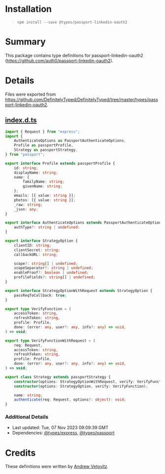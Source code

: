 # Installation
> `npm install --save @types/passport-linkedin-oauth2`

# Summary
This package contains type definitions for passport-linkedin-oauth2 (https://github.com/auth0/passport-linkedin-oauth2).

# Details
Files were exported from https://github.com/DefinitelyTyped/DefinitelyTyped/tree/master/types/passport-linkedin-oauth2.
## [index.d.ts](https://github.com/DefinitelyTyped/DefinitelyTyped/tree/master/types/passport-linkedin-oauth2/index.d.ts)
````ts
import { Request } from "express";
import {
    AuthenticateOptions as PassportAuthenticateOptions,
    Profile as passportProfile,
    Strategy as passportStrategy,
} from "passport";

export interface Profile extends passportProfile {
    id: string;
    displayName: string;
    name: {
        familyName: string;
        givenName: string;
    };
    emails: [{ value: string }];
    photos: [{ value: string }];
    _raw: string;
    _json: any;
}

export interface AuthenticateOptions extends PassportAuthenticateOptions {
    authType?: string | undefined;
}

export interface StrategyOption {
    clientID: string;
    clientSecret: string;
    callbackURL: string;

    scope?: string[] | undefined;
    scopeSeparator?: string | undefined;
    enableProof?: boolean | undefined;
    profileFields?: string[] | undefined;
}

export interface StrategyOptionWithRequest extends StrategyOption {
    passReqToCallback: true;
}

export type VerifyFunction = (
    accessToken: string,
    refreshToken: string,
    profile: Profile,
    done: (error: any, user?: any, info?: any) => void,
) => void;

export type VerifyFunctionWithRequest = (
    req: Request,
    accessToken: string,
    refreshToken: string,
    profile: Profile,
    done: (error: any, user?: any, info?: any) => void,
) => void;

export class Strategy extends passportStrategy {
    constructor(options: StrategyOptionWithRequest, verify: VerifyFunctionWithRequest);
    constructor(options: StrategyOption, verify: VerifyFunction);

    name: string;
    authenticate(req: Request, options?: object): void;
}

````

### Additional Details
 * Last updated: Tue, 07 Nov 2023 09:09:39 GMT
 * Dependencies: [@types/express](https://npmjs.com/package/@types/express), [@types/passport](https://npmjs.com/package/@types/passport)

# Credits
These definitions were written by [Andrew Vetovitz](https://github.com/andrewvetovitz).
